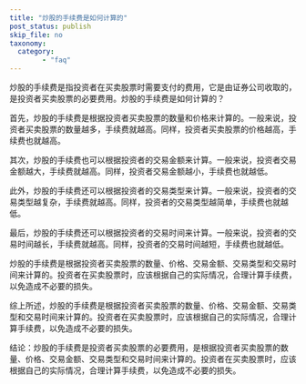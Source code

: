 ```yaml
---
title: "炒股的手续费是如何计算的"
post_status: publish
skip_file: no
taxonomy:
  category:
        - "faq"
---
```


炒股的手续费是指投资者在买卖股票时需要支付的费用，它是由证券公司收取的，是投资者买卖股票的必要费用。炒股的手续费是如何计算的？

首先，炒股的手续费是根据投资者买卖股票的数量和价格来计算的。一般来说，投资者买卖股票的数量越多，手续费就越高。同样，投资者买卖股票的价格越高，手续费也就越高。

其次，炒股的手续费也可以根据投资者的交易金额来计算。一般来说，投资者交易金额越大，手续费就越高。同样，投资者交易金额越小，手续费也就越低。

此外，炒股的手续费还可以根据投资者的交易类型来计算。一般来说，投资者的交易类型越复杂，手续费就越高。同样，投资者的交易类型越简单，手续费也就越低。

最后，炒股的手续费还可以根据投资者的交易时间来计算。一般来说，投资者的交易时间越长，手续费就越高。同样，投资者的交易时间越短，手续费也就越低。

炒股的手续费是根据投资者买卖股票的数量、价格、交易金额、交易类型和交易时间来计算的。投资者在买卖股票时，应该根据自己的实际情况，合理计算手续费，以免造成不必要的损失。

综上所述，炒股的手续费是根据投资者买卖股票的数量、价格、交易金额、交易类型和交易时间来计算的。投资者在买卖股票时，应该根据自己的实际情况，合理计算手续费，以免造成不必要的损失。

结论：炒股的手续费是投资者买卖股票的必要费用，是根据投资者买卖股票的数量、价格、交易金额、交易类型和交易时间来计算的。投资者在买卖股票时，应该根据自己的实际情况，合理计算手续费，以免造成不必要的损失。
